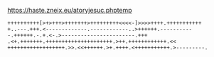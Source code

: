 https://haste.zneix.eu/atoryjesuc.phptemp

```
++++++++++[>+>+++>+++++++>+++++++++<<<<-]>>>>++++.+++++++++++
+..---.+++.<-------------.------------..>++++++.-----------.++++++.-.+.<-.>-----------------------.+++
.<+.+++++++.+++++++++++++++++++++.>++.++++++++++++.<<
++++++++++++++++++.>>.<<++++++.>+.++++.<+++++++++++.>---------.
```